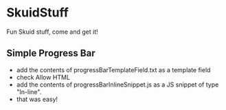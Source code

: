 # SkuidStuff
Fun Skuid stuff, come and get it!

## Simple Progress Bar ##

* add the contents of progressBarTemplateField.txt as a template field
* check Allow HTML
* add the contents of progressBarInlineSnippet.js as a JS snippet of type "In-line".
* that was easy!
